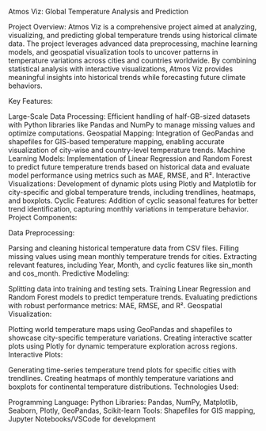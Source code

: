 Atmos Viz: Global Temperature Analysis and Prediction

Project Overview:
Atmos Viz is a comprehensive project aimed at analyzing, visualizing, and predicting global temperature trends using historical climate data. The project leverages advanced data preprocessing, machine learning models, and geospatial visualization tools to uncover patterns in temperature variations across cities and countries worldwide. By combining statistical analysis with interactive visualizations, Atmos Viz provides meaningful insights into historical trends while forecasting future climate behaviors.

Key Features:

Large-Scale Data Processing: Efficient handling of half-GB-sized datasets with Python libraries like Pandas and NumPy to manage missing values and optimize computations.
Geospatial Mapping: Integration of GeoPandas and shapefiles for GIS-based temperature mapping, enabling accurate visualization of city-wise and country-level temperature trends.
Machine Learning Models: Implementation of Linear Regression and Random Forest to predict future temperature trends based on historical data and evaluate model performance using metrics such as MAE, RMSE, and R².
Interactive Visualizations: Development of dynamic plots using Plotly and Matplotlib for city-specific and global temperature trends, including trendlines, heatmaps, and boxplots.
Cyclic Features: Addition of cyclic seasonal features for better trend identification, capturing monthly variations in temperature behavior.
Project Components:

Data Preprocessing:

Parsing and cleaning historical temperature data from CSV files.
Filling missing values using mean monthly temperature trends for cities.
Extracting relevant features, including Year, Month, and cyclic features like sin_month and cos_month.
Predictive Modeling:

Splitting data into training and testing sets.
Training Linear Regression and Random Forest models to predict temperature trends.
Evaluating predictions with robust performance metrics: MAE, RMSE, and R².
Geospatial Visualization:

Plotting world temperature maps using GeoPandas and shapefiles to showcase city-specific temperature variations.
Creating interactive scatter plots using Plotly for dynamic temperature exploration across regions.
Interactive Plots:

Generating time-series temperature trend plots for specific cities with trendlines.
Creating heatmaps of monthly temperature variations and boxplots for continental temperature distributions.
Technologies Used:

Programming Language: Python
Libraries: Pandas, NumPy, Matplotlib, Seaborn, Plotly, GeoPandas, Scikit-learn
Tools: Shapefiles for GIS mapping, Jupyter Notebooks/VSCode for development
